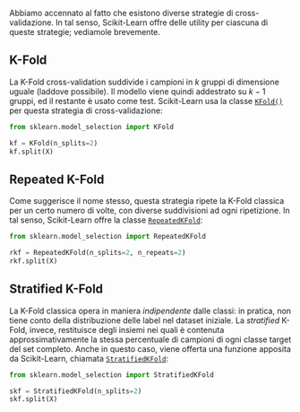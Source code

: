 Abbiamo accennato al fatto che esistono diverse strategie di cross-validazione. In tal senso, Scikit-Learn offre delle utility per ciascuna di queste strategie; vediamole brevemente.

## K-Fold

La K-Fold cross-validation suddivide i campioni in $k$ gruppi di dimensione uguale (laddove possibile). Il modello viene quindi addestrato su $k-1$ gruppi, ed il restante è usato come test. Scikit-Learn usa la classe [`KFold()`](https://scikit-learn.org/stable/modules/generated/sklearn.model_selection.KFold.html#sklearn.model_selection.KFold) per questa strategia di cross-validazione:

```py
from sklearn.model_selection import KFold

kf = KFold(n_splits=2)
kf.split(X)
```

## Repeated K-Fold

Come suggerisce il nome stesso, questa strategia ripete la K-Fold classica per un certo numero di volte, con diverse suddivisioni ad ogni ripetizione. In tal senso, Scikit-Learn offre la classe [`RepeatedKFold`](https://scikit-learn.org/stable/modules/generated/sklearn.model_selection.RepeatedKFold.html#sklearn.model_selection.RepeatedKFold):

```py
from sklearn.model_selection import RepeatedKFold

rkf = RepeatedKFold(n_splits=2, n_repeats=2)
rkf.split(X)
```

## Stratified K-Fold

La K-Fold classica opera in maniera *indipendente* dalle classi: in pratica, non tiene conto della distribuzione delle label nel dataset iniziale. La *stratified* K-Fold, invece, restituisce degli insiemi nei quali è contenuta approssimativamente la stessa percentuale di campioni di ogni classe target del set completo. Anche in questo caso, viene offerta una funzione apposita da Scikit-Learn, chiamata [`StratifiedKFold`](https://scikit-learn.org/stable/modules/generated/sklearn.model_selection.StratifiedKFold.html#sklearn.model_selection.StratifiedKFold):

```py
from sklearn.model_selection import StratifiedKFold

skf = StratifiedKFold(n_splits=2)
skf.split(X)
```
